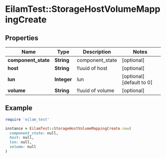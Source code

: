 # EilamTest::StorageHostVolumeMappingCreate

## Properties

| Name | Type | Description | Notes |
| ---- | ---- | ----------- | ----- |
| **component_state** | **String** | component_state | [optional] |
| **host** | **String** | !!uuid of host | [optional] |
| **lun** | **Integer** | lun | [optional][default to 0] |
| **volume** | **String** | !!uuid of volume | [optional] |

## Example

```ruby
require 'eilam_test'

instance = EilamTest::StorageHostVolumeMappingCreate.new(
  component_state: null,
  host: null,
  lun: null,
  volume: null
)
```

